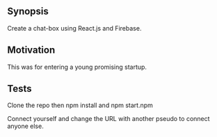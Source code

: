 ## Synopsis

Create a chat-box using React.js and Firebase.

## Motivation

This was for entering a young promising startup.

## Tests

Clone the repo then npm install and npm start.npm

Connect yourself and change the URL with another pseudo to connect anyone else.


